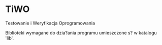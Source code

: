 # TiWO
Testowanie i Weryfikacja Oprogramowania


Biblioteki wymagane do dzia?ania programu umieszczone s? w katalogu 'lib'.